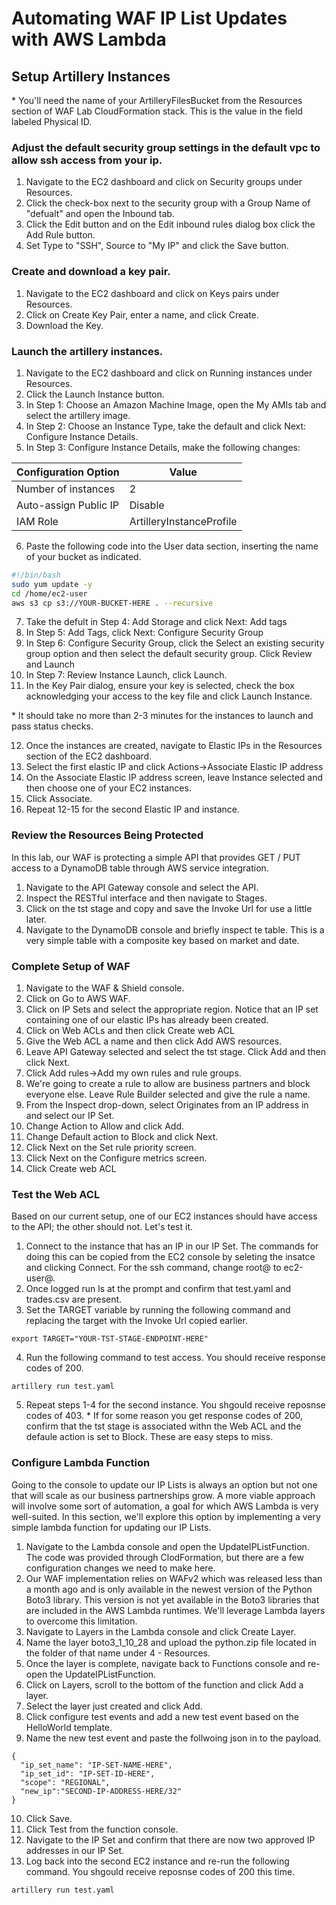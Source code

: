 # Automating WAF IP List Updates with AWS Lambda

## Setup Artillery Instances

\* You'll need the name of your ArtilleryFilesBucket from the Resources section of WAF Lab CloudFormation stack. This is the value in the field labeled Physical ID.

### Adjust the default security group settings in the default vpc to allow ssh access from your ip.
    
1. Navigate to the EC2 dashboard and click on Security groups under Resources.
2. Click the check-box next to the security group with a Group Name of "defualt" and open the Inbound tab.
3. Click the Edit button and on the Edit inbound rules dialog box click the Add Rule button. 
4. Set Type to "SSH", Source to "My IP" and click the Save button.

### Create and download a key pair.
    
1. Navigate to the EC2 dashboard and click on Keys pairs under Resources.
2. Click on Create Key Pair, enter a name, and click Create.
3. Download the Key.

### Launch the artillery instances.
    
1. Navigate to the EC2 dashboard and click on Running instances under Resources.
2. Click the Launch Instance button.
3. In Step 1: Choose an Amazon Machine Image, open the My AMIs tab and select the artillery image.
4. In Step 2: Choose an Instance Type, take the default and click Next: Configure Instance Details.
5. In Step 3: Configure Instance Details, make the following changes:

Configuration Option | Value
---------------------|------
Number of instances | 2
Auto-assign Public IP | Disable
IAM Role | ArtilleryInstanceProfile

6. Paste the following code into the User data section, inserting the name of your bucket as indicated. 

```bash
#!/bin/bash
sudo yum update -y
cd /home/ec2-user
aws s3 cp s3://YOUR-BUCKET-HERE . --recursive
```

7. Take the defult in Step 4: Add Storage and click Next: Add tags
8. In Step 5: Add Tags, click Next: Configure Security Group
9. In Step 6: Configure Security Group, click the Select an existing security group option and then select the default security group. Click Review and Launch
10. In Step 7: Review Instance Launch, click Launch.
11. In the Key Pair dialog, ensure your key is selected, check the box acknowledging your access to the key file and click Launch Instance.

\* It should take no more than 2-3 minutes for the instances to launch and pass status checks.

12. Once the instances are created, navigate to Elastic IPs in the Resources section of the EC2 dashboard.
13. Select the first elastic IP and click Actions->Associate Elastic IP address
14. On the Associate Elastic IP address screen, leave Instance selected and then choose one of your EC2 instances.
15. Click Associate.
16. Repeat 12-15 for the second Elastic IP and instance.

### Review the Resources Being Protected

In this lab, our WAF is protecting a simple API that provides GET / PUT access to a DynamoDB table through AWS service integration.

1. Navigate to the API Gateway console and select the API.
2. Inspect the RESTful interface and then navigate to Stages.
3. Click on the tst stage and copy and save the Invoke Url for use a little later.
4. Navigate to the DynamoDB console and briefly inspect te table. This is a very simple table with a composite key based on market and date.

### Complete Setup of WAF

1. Navigate to the WAF & Shield console.
2. Click on Go to AWS WAF.
3. Click on IP Sets and select the appropriate region. Notice that an IP set containing one of our elastic IPs has already been created.
4. Click on Web ACLs and then click Create web ACL
5. Give the Web ACL a name and then click Add AWS resources.
6. Leave API Gateway selected and select the tst stage. Click Add and then click Next.
7. Click Add rules->Add my own rules and rule groups.
8. We're going to create a rule to allow are business partners and block everyone else. Leave Rule Builder selected and give the rule a name.
9. From the Inspect drop-down, select Originates from an IP address in and select our IP Set.
10. Change Action to Allow and click Add.
11. Change Default action to Block and click Next.
12. Click Next on the Set rule priority screen.
13. Click Next on the Configure metrics screen.
14. Click Create web ACL

### Test the Web ACL

Based on our current setup, one of our EC2 instances should have access to the API; the other should not. Let's test it.

1. Connect to the instance that has an IP in our IP Set. The commands for doing this can be copied from the EC2 console by seleting the insatce and clicking Connect. For the ssh command, change root@ to ec2-user@.
2. Once logged run ls at the prompt and confirm that test.yaml and trades.csv are present.
3. Set the TARGET variable by running the following command and replacing the target with the Invoke Url copied earlier.
```
export TARGET="YOUR-TST-STAGE-ENDPOINT-HERE"
```
4. Run the following command to test access. You should receive response codes of 200.
```
artillery run test.yaml
```
5. Repeat steps 1-4 for the second instance. You shgould receive reposnse codes of 403. 
\* If for some reason you get response codes of 200, confirm that the tst stage is associated withn the Web ACL and the defaule action is set to Block. These are easy steps to miss.

### Configure Lambda Function

Going to the console to update our IP Lists is always an option but not one that will scale as our business partnerships grow. A more viable approach will involve some sort of automation, a goal for which AWS Lambda is very well-suited. In this section, we'll explore this option by implementing a very simple lambda function for updating our IP Lists.

1. Navigate to the Lambda console and open the UpdateIPListFunction. The code was provided through ClodFormation, but there are a few configuration changes we need to make here.
2. Our WAF implementation relies on WAFv2 which was released less than a month ago and is only available in the newest version of the Python Boto3 library. This version is not yet available in the Boto3 libraries that are included in the AWS Lambda runtimes. We'll leverage Lambda layers to overcome this limitation.
3. Navigate to Layers in the Lambda console and click Create Layer.
4. Name the layer boto3\_1\_10\_28 and upload the python.zip file located in the folder of that name under 4 - Resources.
5. Once the layer is complete, navigate back to Functions console and re-open the UpdateIPListFunction.
6. Click on Layers, scroll to the bottom of the function and click Add a layer.
7. Select the layer just created and click Add.
8. Click configure test events and add a new test event based on the HelloWorld template.
9. Name the new test event and paste the follwoing json in to the payload.
```
{
  "ip_set_name": "IP-SET-NAME-HERE",
  "ip_set_id": "IP-SET-ID-HERE",
  "scope": "REGIONAL",
  "new_ip":"SECOND-IP-ADDRESS-HERE/32"
}
```
10. Click Save.
11. Click Test from the function console.
12. Navigate to the IP Set and confirm that there are now two approved IP addresses in our IP Set.
13. Log back into the second EC2 instance and re-run the following command. You shgould receive reposnse codes of 200 this time.
```
artillery run test.yaml
```